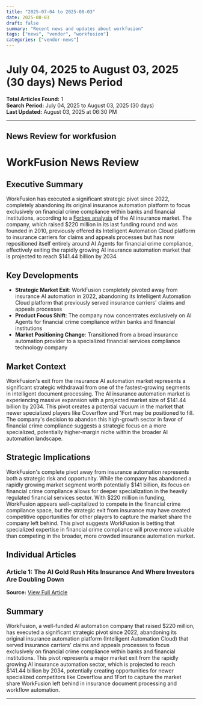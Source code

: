 ```yaml
---
title: "2025-07-04 to 2025-08-03"
date: 2025-08-03
draft: false
summary: "Recent news and updates about workfusion"
tags: ["news", "vendor", "workfusion"]
categories: ["vendor-news"]
---
```


# July 04, 2025 to August 03, 2025 (30 days) News Period 

**Total Articles Found:** 1  
**Search Period:** July 04, 2025 to August 03, 2025 (30 days)  
**Last Updated:** August 03, 2025 at 06:30 PM

---

## News Review for workfusion

# WorkFusion News Review

## Executive Summary

WorkFusion has executed a significant strategic pivot since 2022, completely abandoning its original insurance automation platform to focus exclusively on financial crime compliance within banks and financial institutions, according to a [Forbes analysis](https://www.forbes.com/sites/josipamajic/2025/07/14/the-ai-gold-rush-hits-insurance-and-where-investors-are-doubling-down/) of the AI insurance market. The company, which raised $220 million in its last funding round and was founded in 2010, previously offered its Intelligent Automation Cloud platform to insurance carriers for claims and appeals processes but has now repositioned itself entirely around AI Agents for financial crime compliance, effectively exiting the rapidly growing AI insurance automation market that is projected to reach $141.44 billion by 2034.

## Key Developments

- **Strategic Market Exit**: WorkFusion completely pivoted away from insurance AI automation in 2022, abandoning its Intelligent Automation Cloud platform that previously served insurance carriers' claims and appeals processes
- **Product Focus Shift**: The company now concentrates exclusively on AI Agents for financial crime compliance within banks and financial institutions
- **Market Positioning Change**: Transitioned from a broad insurance automation provider to a specialized financial services compliance technology company

## Market Context

WorkFusion's exit from the insurance AI automation market represents a significant strategic withdrawal from one of the fastest-growing segments in intelligent document processing. The AI insurance automation market is experiencing massive expansion with a projected market size of $141.44 billion by 2034. This pivot creates a potential vacuum in the market that newer specialized players like Coverflow and 1Fort may be positioned to fill. The company's decision to abandon this high-growth sector in favor of financial crime compliance suggests a strategic focus on a more specialized, potentially higher-margin niche within the broader AI automation landscape.

## Strategic Implications

WorkFusion's complete pivot away from insurance automation represents both a strategic risk and opportunity. While the company has abandoned a rapidly growing market segment worth potentially $141 billion, its focus on financial crime compliance allows for deeper specialization in the heavily regulated financial services sector. With $220 million in funding, WorkFusion appears well-capitalized to compete in the financial crime compliance space, but the strategic exit from insurance may have created competitive opportunities for other players to capture the market share the company left behind. This pivot suggests WorkFusion is betting that specialized expertise in financial crime compliance will prove more valuable than competing in the broader, more crowded insurance automation market.

## Individual Articles

### Article 1: The AI Gold Rush Hits Insurance And Where Investors Are Doubling Down

**Source:** [View Full Article](https://www.forbes.com/sites/josipamajic/2025/07/14/the-ai-gold-rush-hits-insurance-and-where-investors-are-doubling-down/)

## Summary

WorkFusion, a well-funded AI automation company that raised $220 million, has executed a significant strategic pivot since 2022, abandoning its original insurance automation platform (Intelligent Automation Cloud) that served insurance carriers' claims and appeals processes to focus exclusively on financial crime compliance within banks and financial institutions. This pivot represents a major market exit from the rapidly growing AI insurance automation sector, which is projected to reach $141.44 billion by 2034, potentially creating opportunities for newer specialized competitors like Coverflow and 1Fort to capture the market share WorkFusion left behind in insurance document processing and workflow automation.





---

